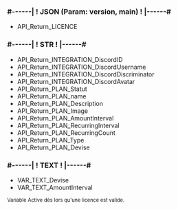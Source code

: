 <h3 align="left">#------| ! JSON (Param: version, main) ! |------#</h3>  
  
- API_Return_LICENCE  
  
<h3 align="left">#------| ! STR ! |------#</h3> 
  
- API_Return_INTEGRATION_DiscordID  
- API_Return_INTEGRATION_DiscordUsername  
- API_Return_INTEGRATION_DiscordDiscriminator  
- API_Return_INTEGRATION_DiscordAvatar  
- API_Return_PLAN_Statut  
- API_Return_PLAN_name  
- API_Return_PLAN_Description  
- API_Return_PLAN_Image  
- API_Return_PLAN_AmountInterval  
- API_Return_PLAN_RecurringInterval  
- API_Return_PLAN_RecurringCount  
- API_Return_PLAN_Type  
- API_Return_PLAN_Devise  
  
<h3 align="left">#------| ! TEXT ! |------#</h3> 
  
- VAR_TEXT_Devise  
- VAR_TEXT_AmountInterval  
  
<small>Variable Active dès lors qu'une licence est valide.</small>
